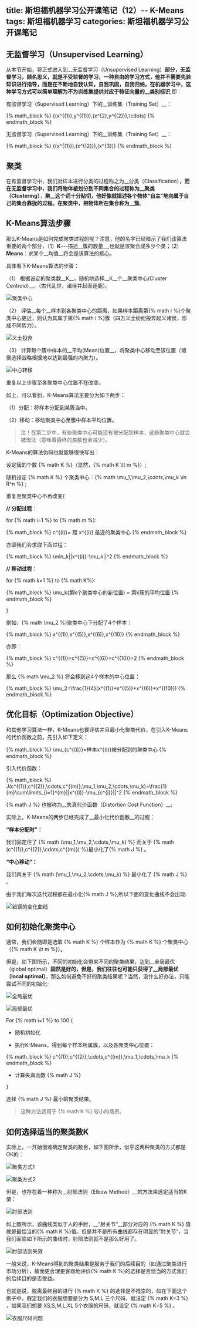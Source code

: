 title: 斯坦福机器学习公开课笔记（12）-- K-Means
tags: 斯坦福机器学习
categories: 斯坦福机器学习公开课笔记
----
## 无监督学习（Unsupervised Learning）
从本节开始，将正式进入到__无监督学习（Unsupervised Learning）__部分，无监督学习，顾名思义，就是不受监督的学习，一种自由的学习方式，他并不需要先验知识进行指导，而是在不断地自我认知，自我巩固，自我归纳，在机器学习中，这种学习方式可以简单理解为不为训练集提供对应于特征向量的__类别标识__,即：

有监督学习（Supervised Learning）下的__训练集（Training Set）__：

{% math_block %}
{(x^{(1)},y^{(1)}),(x^{2},y^{(2)}),\cdots}
{% endmath_block %}

无监督学习（Supervised Learning）下的__训练集（Training Set）__：

{% math_block %}
{(x^{(1)}),(x^{(2)}),(x^{3})}
{% endmath_block %}

## 聚类
在有监督学习中，我们对样本进行分类的过程称之为__分类（Classification）__，而在无监督学习中，我们将物体被划分到不同集合的过程称为__聚类（Clustering）__，__聚__这个词十分贴切，他好像就描述各个物体“自主”地向属于自己的集合靠拢的过程。在聚类中，把物体所在集合称为__簇__。

## K-Means算法步骤
那么K-Means是如何完成聚类过程的呢？注意，他的名字已经暗示了我们该算法重要的两个部分，（1）__K__---描述__簇的数量__,也就是该聚合成多少个类；（2）__Means__：求某个__均值__将会是该算法的核心。

具体看下K-Means算法的步骤：

（1） 根据设定的聚类数__K__，随机地选择__K__个__聚类中心(Cluster Centroid)__。（古代乱世，诸侯并起而逐鹿）。

![聚类中心](http://7pulhb.com1.z0.glb.clouddn.com/ml-w8k_聚类中心.png)

（2） 评估__每个__样本到各聚类中心的距离，如果样本距离第{% math i %}个聚类中心更近，则认为其属于第{% math i %}簇（四方义士纷纷投奔起义诸侯，形成不同势力）。

![义士投奔](http://7pulhb.com1.z0.glb.clouddn.com/ml-w8k_分配簇.png)

（3） 计算每个簇中样本的__平均(Mean)位置__，将聚类中心移动至该位置（诸侯选择战略根据地以达到最强的内聚力）。

![中心转移](http://7pulhb.com1.z0.glb.clouddn.com/ml-w8k_移动聚类中心.png)

重复以上步骤至各聚类中心位置不在改变。

如上，可以看到，K-Means算法主要分为如下两步：

（1）分配：将样本分配到某簇当中。

（2）移动：移动聚类中心至簇中样本平均位置。

> 注！在第二步中，有些聚类中心可能没有被分配到样本，这些聚类中心就会被淘汰（意味着最终的类数也会减少）。

K-Means的算法伪码也就能够很快写出：

设定簇的个数 {% math K %}（显然，{% math K \lt m %}）;

随机设定 {% math K %} 个聚类中心：{% math \mu_1,\mu_2,\cdots,\mu_k \in R^n %} ;

重复至聚类中心不再改变{
	
__// 分配过程__：

for {% math i=1 %} to {% math m %}:

{% math_block %}
c^{(i)}= 距 x^{(i)} 最近的聚类中心
{% endmath_block %}

亦即我们会求取下面过程：

{% math_block %}
\min_k||x^{(i)}-\mu_k||^2
{% endmath_block %}	
	
__// 移动过程__：

for {% math k=1 %} to {% math K%}:

{% math_block %}
\mu_k(第k个聚类中心的新位置) = 第k簇的平均位置
{% endmath_block %}
	
}


例如，{% math \mu_2 %}聚类中心下分配了4个样本：

{% math_block %}
x^{(1)},x^{(5)},x^{(6)},x^{(10)}
{% endmath_block %}

亦即：

{% math_block %}
c^{(1)}=c^{(5)}=c^{(6)}=c^{(10)}=2
{% endmath_block %}

那么 {% math \mu_2 %} 将会移到这4个样本的中心位置：

{% math_block %}
\mu_2=\frac{1}{4}(x^{(1)}+x^{(5)}+x^{(6)}+x^{(10)})
{% endmath_block %}

## 优化目标（Optimization Objective）
和其他学习算法一样，K-Means也要评估并且最小化聚类代价，在引入K-Means的代价函数之前，先引入如下定义：

{% math_block %}
\mu_{c^{(i)}}=样本x^{(i)}被分配到的聚类中心
{% endmath_block %}

引入代价函数：

{% math_block %}
J(c^{(1)},c^{(2)},\cdots,c^{(m)};\mu_1,\mu_2,\cdots,\mu_k)=\frac{1}{m}\sum\limits_{i=1}^{m}||x^{(i)}-\mu_{c^{i}}||^2
{% endmath_block %}

{% math J %} 也被称为__失真代价函数（Distortion Cost Function）__:
 
 实际上，K-Means的两步已经完成了__最小化代价函数__的过程：
 
 __“样本分配时”：__
 
 我们固定住了 {% math (\mu_1,\mu_2,\cdots,\mu_k) %} 而关于 {% math (c^{(1)},c^{(2)},\cdots,c^{(m)}) %}最小化了{% math J %} 。
 
 __“中心移动”：__
 
 我们再关于 {% math (\mu_1,\mu_2,\cdots,\mu_k) %} 最小化了 {% math J %} 。
 
 由于我们每次迭代过程都在最小化{% math J %},所以下面的变化曲线不会出现:
 
 ![错误的变化曲线](http://7pulhb.com1.z0.glb.clouddn.com/ml-w8k_错误的代价曲线.png)
 
## 如何初始化聚类中心
通常，我们会随即是选取 {% math K %} 个样本作为 {% math K %} 个聚类中心（{% math K \lt m %}）。

但是，如下图所示，不同的初始化会带来不同的聚类结果，达到__全局最优（global optimal）__固然是好的，但是，我们往往也可能只获得了__局部最优（local optimal）__，那么如何避免不好的聚类结果呢？当然，没什么好办法，只能尝试不同的初始化:

![全局最优](http://7pulhb.com1.z0.glb.clouddn.com/ml-w8k_全局最优.png)

![局部最优](http://7pulhb.com1.z0.glb.clouddn.com/ml-w8k_局部最优.png)

For {% math i=1 %} to 100 {

* 随机初始化

* 执行K-Means，得到每个样本所属簇，以及各聚类中心位置：

{% math_block %}
c^{(1)},c^{(2)},\cdots,c^{(m)},\mu_1,\cdots,\mu_k
{% endmath_block %}


* 计算失真函数 {% math J %}

}

选择 {% math J %} 最小的聚类结果。

> 这种方法适用于 {% math K %} 较小的场景。

## 如何选择适当的聚类数K

实际上，一开始很难确定聚类的数目，如下图所示，似乎这两种聚类的方式都是OK的：

![聚类方式1](http://7pulhb.com1.z0.glb.clouddn.com/ml-w8k_聚类方式1.png)

![聚类方式2](http://7pulhb.com1.z0.glb.clouddn.com/ml-w8k_聚类方式2.png)

但是，也存在着一种称为__肘部法则（Elbow Method）__的方法来选定适当的K值：

![肘部法则](http://7pulhb.com1.z0.glb.clouddn.com/ml-w8k_肘部法则.png)

如上图所示，该曲线类似于人的手肘，__”肘关节“__部分对应的 {% math K %} 值就是最恰当的{% math K %}值。但是并不是所有曲线都存在明显的”肘关节“，当我们面临如下所示的曲线时，肘部法则就不是那么好用了。

![肘部法则失效](http://7pulhb.com1.z0.glb.clouddn.com/ml-w8k_肘部失效.png)

一般来说，K-Means得到的聚类结果是服务于我们的后续目的（如通过聚类进行市场分析），故而更合理更客观地评价{% math K %}的选择是否恰当的方式我们的后续目的是否受益。

也就是说，脱离最终目的进行 {% math K %} 的选择是不推崇的，如在下面这个例子中，假定我们的衣服想要是分为 S,M,L 三个尺码，就设定 {% math K=3 %} ，如果我们想要 XS,S,M,L,XL 5个衣服的尺码，就设定 {% math K=5 %} 。

![衣服尺码问题](http://7pulhb.com1.z0.glb.clouddn.com/ml-w8k_衣服尺码.png)
 